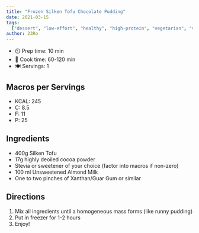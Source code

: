 ```yaml
---
title: "Frozen Silken Tofu Chocolate Pudding"
date: 2021-03-15
tags:
  ["dessert", "low-effort", "healthy", "high-protein", "vegetarian", "vegan"]
author: 23Ro
---
```


- ⏲️ Prep time: 10 min
- 🍳 Cook time: 60-120 min
- 🍽️ Servings: 1

## Macros per Servings

- KCAL: 245
- C: 8.5
- F: 11
- P: 25

## Ingredients

- 400g Silken Tofu
- 17g highly deoiled cocoa powder
- Stevia or sweetener of your choice (factor into macros if non-zero)
- 100 ml Unsweetened Almond Milk
- One to two pinches of Xanthan/Guar Gum or similar

## Directions

1. Mix all ingredients until a homogeneous mass forms (like runny pudding)
2. Put in freezer for 1-2 hours
3. Enjoy!
